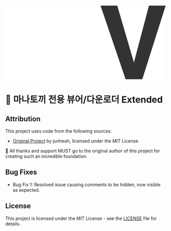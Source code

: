 ![logo](/web/logo_static.svg "MangaView")
# 🚀 마나토끼 전용 뷰어/다운로더 Extended #

## Attribution

This project uses code from the following sources:

- [Original Project](https://github.com/junheah/MangaViewAndroid) by junheah, licensed under the MIT License.

🙌 All thanks and support MUST go to the original author of this project for creating such an incredible foundation.


## Bug Fixes

- Bug Fix 1: Resolved issue causing comments to be hidden, now visible as expected.


## License

This project is licensed under the MIT License - see the [LICENSE](LICENSE) file for details.

